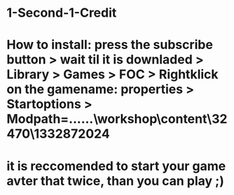 # 1-Second-1-Credit
# How to install: press the subscribe button > wait til it is downladed > Library > Games > FOC > Rightklick on the gamename: properties > Startoptions > Modpath=..\..\..\workshop\content\32470\1332872024
# it is reccomended to start your game avter that twice, than you can play ;)
